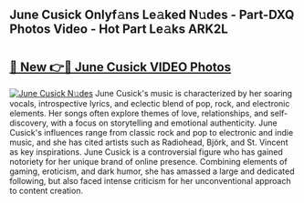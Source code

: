 ## June Cusick Onlyf𝚊ns Le𝚊ked N𝚞des - Part-DXQ Photos Video - Hot Part Le𝚊ks ARK2L

# <h2><a href="http://ac39252.deff.icu/?id=June+Cusick">🔗 New 👉🔴 June Cusick VIDEO Photos</a></h2>

[![June Cusick N𝚞des](https://i.imgur.com/rIISA9y.gif)](http://ac39252.deff.icu/?id=June+Cusick)
June Cusick's music is characterized by her soaring vocals, introspective lyrics, and eclectic blend of pop, rock, and electronic elements. Her songs often explore themes of love, relationships, and self-discovery, with a focus on storytelling and emotional authenticity. June Cusick's influences range from classic rock and pop to electronic and indie music, and she has cited artists such as Radiohead, Björk, and St. Vincent as key inspirations. June Cusick is a controversial figure who has gained notoriety for her unique brand of online presence. Combining elements of gaming, eroticism, and dark humor, she has amassed a large and dedicated following, but also faced intense criticism for her unconventional approach to content creation.

